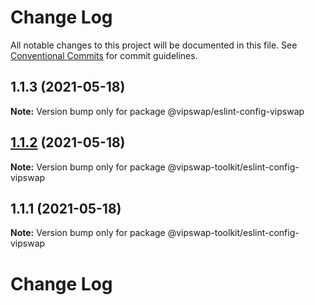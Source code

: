 # Change Log

All notable changes to this project will be documented in this file.
See [Conventional Commits](https://conventionalcommits.org) for commit guidelines.

## 1.1.3 (2021-05-18)

**Note:** Version bump only for package @vipswap/eslint-config-vipswap





## [1.1.2](https://github.com/VipSwap/vipswap-toolkit/tree/master/packages/eslint-config-vipswap/compare/@vipswap-toolkit/eslint-config-vipswap@1.1.1...@vipswap-toolkit/eslint-config-vipswap@1.1.2) (2021-05-18)

**Note:** Version bump only for package @vipswap-toolkit/eslint-config-vipswap





## 1.1.1 (2021-05-18)

**Note:** Version bump only for package @vipswap-toolkit/eslint-config-vipswap





# Change Log
